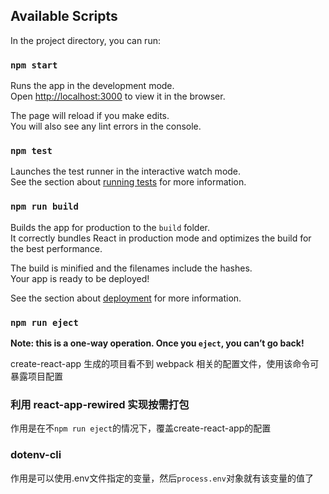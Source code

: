 ## Available Scripts

In the project directory, you can run:

### `npm start`

Runs the app in the development mode.<br>
Open [http://localhost:3000](http://localhost:3000) to view it in the browser.

The page will reload if you make edits.<br>
You will also see any lint errors in the console.

### `npm test`

Launches the test runner in the interactive watch mode.<br>
See the section about [running tests](https://facebook.github.io/create-react-app/docs/running-tests) for more information.

### `npm run build`

Builds the app for production to the `build` folder.<br>
It correctly bundles React in production mode and optimizes the build for the best performance.

The build is minified and the filenames include the hashes.<br>
Your app is ready to be deployed!

See the section about [deployment](https://facebook.github.io/create-react-app/docs/deployment) for more information.

### `npm run eject`

**Note: this is a one-way operation. Once you `eject`, you can’t go back!**

create-react-app 生成的项目看不到 webpack 相关的配置文件，使用该命令可暴露项目配置

### 利用 react-app-rewired 实现按需打包

作用是在不`npm run eject`的情况下，覆盖create-react-app的配置

### dotenv-cli

作用是可以使用.env文件指定的变量，然后`process.env`对象就有该变量的值了